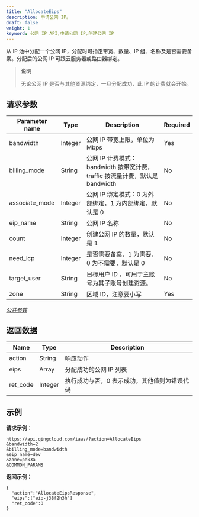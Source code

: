```yaml
---
title: "AllocateEips"
description: 申请公网 IP。
draft: false
weight: 1
keyword: 公网 IP API,申请公网 IP,创建公网 IP
---
```


从 IP 池中分配一个公网 IP，分配时可指定带宽、数量、IP 组、名称及是否需要备案。分配后的公网 IP 可跟云服务器或路由器绑定。

>**说明**
>
>无论公网 IP 是否与其他资源绑定，一旦分配成功，此 IP 的计费就会开始。

## 请求参数

| Parameter name | Type | Description | Required |
| --- | --- | --- | --- |
| bandwidth | Integer | 公网 IP 带宽上限，单位为 Mbps | Yes |
| billing_mode | String | 公网 IP 计费模式：bandwidth 按带宽计费，traffic 按流量计费，默认是 bandwidth | No |
| associate_mode | Integer | 公网 IP 绑定模式：0 为外部绑定，1 为内部绑定，默认是 0 | No |
| eip_name | String | 公网 IP 名称 | No |
| count | Integer | 创建公网 IP 的数量，默认是 1 | No |
| need_icp | Integer | 是否需要备案，1 为需要，0 为不需要，默认是 0 | No |
| target_user | String | 目标用户 ID ，可用于主账号为其子账号创建资源。 | No |
| zone | String | 区域 ID，注意要小写 | Yes |

[_公共参数_](../../gei_api/parameters/)

## 返回数据

| Name | Type | Description |
| --- | --- | --- |
| action | String | 响应动作 |
| eips | Array | 分配成功的公网 IP 列表 |
| ret_code | Integer | 执行成功与否，0 表示成功，其他值则为错误代码 |

## 示例

**请求示例：**

```
https://api.qingcloud.com/iaas/?action=AllocateEips
&bandwidth=2
&billing_mode=bandwidth
&eip_name=dev
&zone=pek3a
&COMMON_PARAMS
```

**返回示例：**

```
{
  "action":"AllocateEipsResponse",
  "eips":["eip-j38f2h3h"]
  "ret_code":0
}
```
